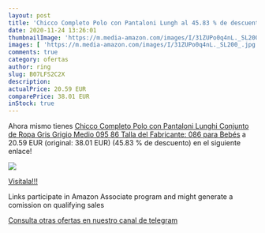 ```yaml
---
layout: post
title: 'Chicco Completo Polo con Pantaloni Lungh al 45.83 % de descuento'
date: 2020-11-24 13:26:01
thumbnailImage: 'https://m.media-amazon.com/images/I/31ZUPo0q4nL._SL200_.jpg'
images: [ 'https://m.media-amazon.com/images/I/31ZUPo0q4nL._SL200_.jpg' ]
comments: true
category: ofertas
author: ring
slug: B07LFS2C2X
description:
actualPrice: 20.59 EUR
comparePrice: 38.01 EUR
inStock: true
---
```


Ahora mismo tienes [Chicco Completo Polo con Pantaloni Lunghi Conjunto de Ropa  Gris  Grigio Medio 095   86  Talla del Fabricante: 086  para Bebés](https://www.amazon.es/dp/B07LFS2C2X/?tag=redken-21) a 20.59 EUR (original: 38.01 EUR) (45.83 %  de descuento) en el siguiente enlace!

[![](https://m.media-amazon.com/images/I/31ZUPo0q4nL._SL200_.jpg)](https://www.amazon.es/dp/B07LFS2C2X/?tag=redken-21)

[Visítala!!!](https://www.amazon.es/dp/B07LFS2C2X/?tag=redken-21)

Links participate in Amazon Associate program and might generate a comission on qualifying sales

[Consulta otras ofertas en nuestro canal de telegram](https://t.me/s/ofertas25)
